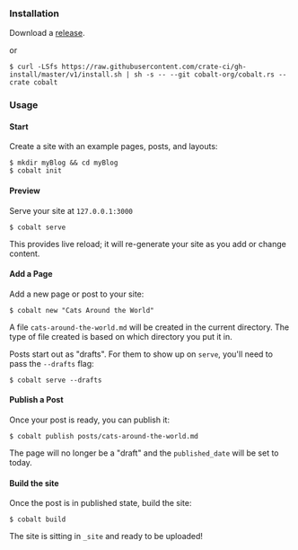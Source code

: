 ---
---
<section class="introduction">
<div class="inner">

### Installation

Download a [release](https://github.com/cobalt-org/cobalt.rs/releases).

or

```console
$ curl -LSfs https://raw.githubusercontent.com/crate-ci/gh-install/master/v1/install.sh | sh -s -- --git cobalt-org/cobalt.rs --crate cobalt
```

### Usage

#### Start

Create a site with an example pages, posts, and layouts:
```console
$ mkdir myBlog && cd myBlog
$ cobalt init
```

#### Preview

Serve your site at `127.0.0.1:3000`
```console
$ cobalt serve
```
This provides live reload; it will re-generate your site as you add or change content.

#### Add a Page

Add a new page or post to your site:
```console
$ cobalt new "Cats Around the World"
```

A file `cats-around-the-world.md` will be created in the current directory.
The type of file created is based on which directory you put it in.

Posts start out as "drafts".  For them to show up on `serve`, you'll need to
pass the `--drafts` flag:
```console
$ cobalt serve --drafts
```

#### Publish a Post

Once your post is ready, you can publish it:
```console
$ cobalt publish posts/cats-around-the-world.md
```

The page will no longer be a "draft" and the `published_date` will be set to today.

#### Build the site

Once the post is in published state, build the site:
```console
$ cobalt build
```

The site is sitting in `_site` and ready to be uploaded!
